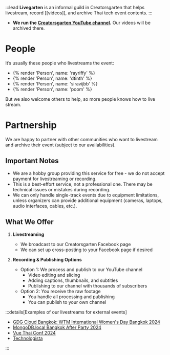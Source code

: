 :::lead
**Livegarten** is an informal guild in Creatorsgarten that helps livestream, record [[videos]], and archive Thai tech event contents.
:::

- **We run the [Creatorsgarten YouTube channel](https://www.youtube.com/@creatorsgarten).** Our videos will be archived there.

# People

It’s usually these people who livestreams the event:

- {% render 'Person', name: 'rayriffy' %}
- {% render 'Person', name: 'dtinth' %}
- {% render 'Person', name: 'siravijbb' %}
- {% render 'Person', name: 'poom' %}

But we also welcome others to help, so more people knows how to live stream.

# Partnership

We are happy to partner with other communities who want to livestream and archive their event (subject to our availabilities).

## Important Notes

- We are a hobby group providing this service for free - we do not accept payment for livestreaming or recording.
- This is a best-effort service, not a professional one. There may be technical issues or mistakes during recording.
- We can only handle single-track events due to equipment limitations, unless organizers can provide additional equipment (cameras, laptops, audio interfaces, cables, etc.).

## What We Offer

1. **Livestreaming**

   - We broadcast to our Creatorsgarten Facebook page
   - We can set up cross-posting to your Facebook page if desired

2. **Recording & Publishing Options**
   - Option 1: We process and publish to our YouTube channel
     - Video editing and slicing
     - Adding captions, thumbnails, and subtitles
     - Publishing to our channel with thousands of subscribers
   - Option 2: You receive the raw footage
     - You handle all processing and publishing
     - You can publish to your own channel

:::details[Examples of our livestreams for external events]

- [GDG Cloud Bangkok: WTM International Women's Day Bangkok 2024](https://www.facebook.com/creatorsgarten/videos/741510044778454/)
- [MongoDB.local Bangkok After Party 2024](https://www.facebook.com/creatorsgarten/videos/1220811312401620/)
- [Vue Thai Conf 2024](https://www.facebook.com/creatorsgarten/videos/834082632045173/)
- [Technologista](https://www.facebook.com/creatorsgarten/videos/569058498930101/)

:::
